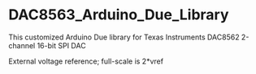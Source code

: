 # DAC8563_Arduino_Due_Library
This customized Arduino Due library for Texas Instruments DAC8562 2-channel 16-bit SPI DAC
  
  External voltage reference; full-scale is 2*vref
  

